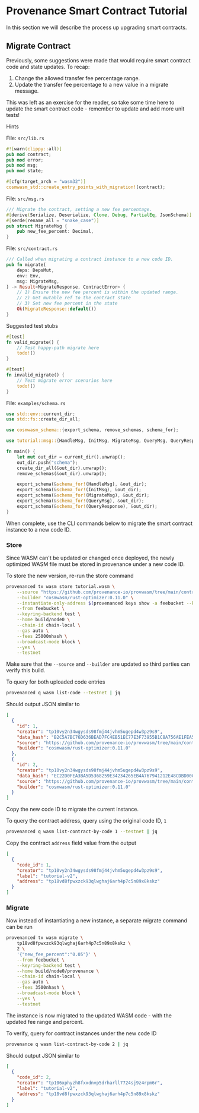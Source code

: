 # Provenance Smart Contract Tutorial

In this section we will describe the process up upgrading smart contracts.

## Migrate Contract

Previously, some suggestions were made that would require smart contract code and state updates.
To recap:

1) Change the allowed transfer fee percentage range.
1) Update the transfer fee percentage to a new value in a migrate message.

This was left as an exercise for the reader, so take some time here to update the smart contract
code - remember to update and add more unit tests!

Hints

File: `src/lib.rs`

```rust
#![warn(clippy::all)]
pub mod contract;
pub mod error;
pub mod msg;
pub mod state;

#[cfg(target_arch = "wasm32")]
cosmwasm_std::create_entry_points_with_migration!(contract);
```

File: `src/msg.rs`

```rust
/// Migrate the contract, setting a new fee percentage.
#[derive(Serialize, Deserialize, Clone, Debug, PartialEq, JsonSchema)]
#[serde(rename_all = "snake_case")]
pub struct MigrateMsg {
    pub new_fee_percent: Decimal,
}
```

File: `src/contract.rs`

```rust
/// Called when migrating a contract instance to a new code ID.
pub fn migrate(
    deps: DepsMut,
    env: Env,
    msg: MigrateMsg,
) -> Result<MigrateResponse, ContractError> {
    // 1) Ensure the new fee percent is within the updated range.
    // 2) Get mutable ref to the contract state
    // 3) Set new fee percent in the state
    Ok(MigrateResponse::default())
}
```

Suggested test stubs

```rust
#[test]
fn valid_migrate() {
    // Test happy-path migrate here
    todo!()
}

#[test]
fn invalid_migrate() {
    // Test migrate error scenarios here
    todo!()
}
```

File: `examples/schema.rs`

```rust
use std::env::current_dir;
use std::fs::create_dir_all;

use cosmwasm_schema::{export_schema, remove_schemas, schema_for};

use tutorial::msg::{HandleMsg, InitMsg, MigrateMsg, QueryMsg, QueryResponse};

fn main() {
    let mut out_dir = current_dir().unwrap();
    out_dir.push("schema");
    create_dir_all(&out_dir).unwrap();
    remove_schemas(&out_dir).unwrap();

    export_schema(&schema_for!(HandleMsg), &out_dir);
    export_schema(&schema_for!(InitMsg), &out_dir);
    export_schema(&schema_for!(MigrateMsg), &out_dir);
    export_schema(&schema_for!(QueryMsg), &out_dir);
    export_schema(&schema_for!(QueryResponse), &out_dir);
}
```

When complete, use the CLI commands below to migrate the smart contract instance to a new code ID.

### Store

Since WASM can't be updated or changed once deployed, the newly optimized WASM file must be stored
in provenance under a new code ID.

To store the new version, re-run the store command

```bash
provenanced tx wasm store tutorial.wasm \
    --source "https://github.com/provenance-io/provwasm/tree/main/contracts/tutorial-migrate" \
    --builder "cosmwasm/rust-optimizer:0.11.0" \
    --instantiate-only-address $(provenanced keys show -a feebucket --keyring-backend test --home build/node0 --testnet) \
    --from feebucket \
    --keyring-backend test \
    --home build/node0 \
    --chain-id chain-local \
    --gas auto \
    --fees 25000nhash \
    --broadcast-mode block \
    --yes \
    --testnet
```

Make sure that the `--source` and `--builder` are updated so third parties can verify this build.

To query for both uploaded code entries

```bash
provenanced q wasm list-code --testnet | jq
```

Should output JSON similar to

```json
[
  {
    "id": 1,
    "creator": "tp10vy2n34wgysds98fmj44jvhm5ugepd4w3pz9s9",
    "data_hash": "B2C5A7BC76D636BEAD7FC4EB51EC77E3F73955B1C8A756AE1FEA5AAFE804912A",
    "source": "https://github.com/provenance-io/provwasm/tree/main/contracts/tutorial",
    "builder": "cosmwasm/rust-optimizer:0.11.0"
  },
  {
    "id": 2,
    "creator": "tp10vy2n34wgysds98fmj44jvhm5ugepd4w3pz9s9",
    "data_hash": "EC22D0FEA3BA5D5368259E34234265EB4A767941212E48CDBD00C5460363C379",
    "source": "https://github.com/provenance-io/provwasm/tree/main/contracts/tutorial-migrate",
    "builder": "cosmwasm/rust-optimizer:0.11.0"
  }
]
```

Copy the new code ID to migrate the current instance.

To query the contract address, query using the original code ID, `1`

```bash
provenanced q wasm list-contract-by-code 1 --testnet | jq
```

Copy the contract `address` field value from the output

```json
[
  {
    "code_id": 1,
    "creator": "tp10vy2n34wgysds98fmj44jvhm5ugepd4w3pz9s9",
    "label": "tutorial-v2",
    "address": "tp18vd8fpwxzck93qlwghaj6arh4p7c5n89x8kskz"
  }
]
```

### Migrate

Now instead of instantiating a new instance, a separate migrate command can be run

```bash
provenanced tx wasm migrate \
    tp18vd8fpwxzck93qlwghaj6arh4p7c5n89x8kskz \
    2 \
    '{"new_fee_percent":"0.05"}' \
    --from feebucket \
    --keyring-backend test \
    --home build/node0/provenance \
    --chain-id chain-local \
    --gas auto \
    --fees 3500nhash \
    --broadcast-mode block \
    --yes \
    --testnet
```

The instance is now migrated to the updated WASM code - with the updated fee range and percent.

To verify, query for contract instances under the new code ID

```bash
provenance q wasm list-contract-by-code 2 | jq
```

Should output JSON similar to

```json
[
  {
    "code_id": 2,
    "creator": "tp106xphyzh8fxxdnvp5drharll7724sj9z4rpm6r",
    "label": "tutorial-v2",
    "address": "tp18vd8fpwxzck93qlwghaj6arh4p7c5n89x8kskz"
  }
]
```
